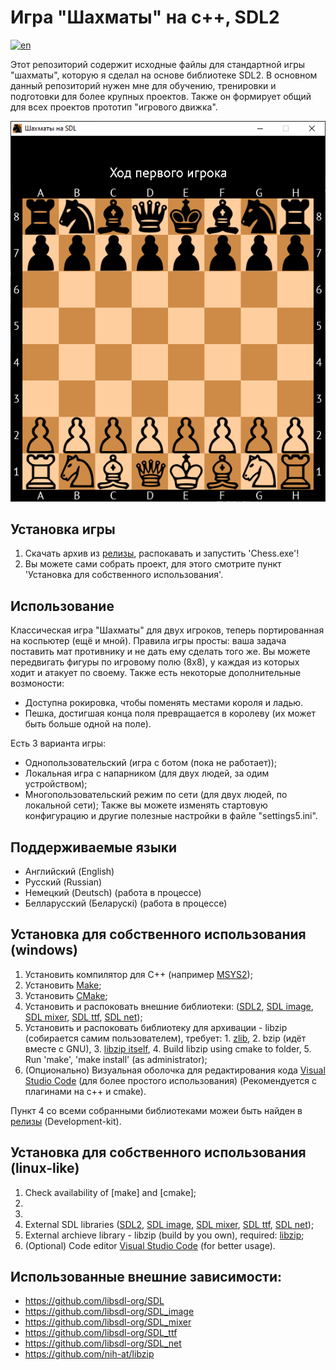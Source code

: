 # Игра "Шахматы" на c++, SDL2
[![en](https://img.shields.io/badge/lang-en-green.svg)](https://github.com/kolyaka32/SDL-net-chess/blob/main/README.md)

Этот репозиторий содержит исходные файлы для стандартной игры "шахматы", которую я сделал на основе библиотеке SDL2.
В основном данный репозиторий нужен мне для обучению, тренировки и подготовки для более крупных проектов.
Также он формирует общий для всех проектов прототип "игрового движка".

![Screenshot of game](/screenshots/game-main-ru.png?raw=true)

## Установка игры
1. Скачать архив из [релизы](https://github.com/kolyaka32/SDL-net-chess/releases), распокавать и запустить 'Chess.exe'!
2. Вы можете сами собрать проект, для этого смотрите пункт 'Установка для собственного использования'.


## Использование
Классическая игра "Шахматы" для двух игроков, теперь портированная на коспьютер (ещё и мной).
Правила игры просты: ваша задача поставить мат противнику и не дать ему сделать того же.
Вы можете передвигать фигуры по игровому полю (8х8), у каждая из которых ходит и атакует по своему.
Также есть некоторые дополнительные возмоности:
* Доступна рокировка, чтобы поменять местами короля и ладью.
* Пешка, достигшая конца поля превращается в королеву (их может быть больше одной на поле). 

Есть 3 варианта игры: 
* Однопользовательский (игра с ботом (пока не работает));
* Локальная игра с напарником (для двух людей, за одим устройством);
* Многопользовательский режим по сети (для двух людей, по локальной сети);
Также вы можете изменять стартовую конфигурацию и другие полезные настройки в файле "settings5.ini".


## Поддерживаемые языки
* Английский (English)
* Русский (Russian)
* Немецкий (Deutsch) (работа в процессе)
* Белларусский (Беларускі) (работа в процессе)


## Установка для собственного использования (windows)
1. Установить компилятор для C++ (например [MSYS2](https://www.msys2.org/#installation));
2. Установить [Make](https://sourceforge.net/projects/gnuwin32/files/make/3.81/make-3.81.exe/download);
3. Установить [CMake](https://sourceforge.net/projects/cmake.mirror/);
4. Установить и распоковать внешние библиотеки: ([SDL2](https://github.com/libsdl-org/SDL/releases), [SDL image](https://github.com/libsdl-org/SDL_image/releases), [SDL mixer](https://github.com/libsdl-org/SDL_mixer/releases), [SDL ttf](https://github.com/libsdl-org/SDL_ttf/releases), [SDL net](https://github.com/libsdl-org/SDL_net/releases));
5. Установить и распоковать библиотеку для архивации - libzip (собирается самим пользователем), требует: 1. [zlib](https://www.zlib.net/), 2. bzip (идёт вместе с GNU), 3. [libzip itself](https://libzip.org/download/), 4. Build libzip using cmake to folder, 5. Run 'make', 'make install' (as administrator);
6. (Опционально) Визуальная оболочка для редактирования кода [Visual Studio Code](https://code.visualstudio.com/download) (для более простого использования) (Рекомендуется с плагинами на c++ и cmake).

Пункт 4 со всеми собранными библиотеками можеи быть найден в [релизы](https://github.com/kolyaka32/SDL-net-chess/releases) (Development-kit).


## Установка для собственного использования (linux-like)
1. Check availability of [make] and [cmake];
2. 
3. 
4. External SDL libraries ([SDL2](https://github.com/libsdl-org/SDL/releases), [SDL image](https://github.com/libsdl-org/SDL_image/releases), [SDL mixer](https://github.com/libsdl-org/SDL_mixer/releases), [SDL ttf](https://github.com/libsdl-org/SDL_ttf/releases), [SDL net](https://github.com/libsdl-org/SDL_net/releases));
5. External archieve library - libzip (build by you own), required: [libzip](https://libzip.org/download/);
6. (Optional) Code editor [Visual Studio Code](https://code.visualstudio.com/download) (for better usage).




## Использованные внешние зависимости:
* https://github.com/libsdl-org/SDL
* https://github.com/libsdl-org/SDL_image
* https://github.com/libsdl-org/SDL_mixer
* https://github.com/libsdl-org/SDL_ttf
* https://github.com/libsdl-org/SDL_net
* https://github.com/nih-at/libzip

